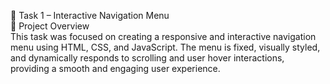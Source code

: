 📁 Task 1 – Interactive Navigation Menu
<br>
🚀 Project Overview
<br>
This task was focused on creating a responsive and interactive navigation menu using HTML, CSS, and JavaScript. The menu is fixed, visually styled, and dynamically responds to scrolling and user hover interactions, providing a smooth and engaging user experience.
